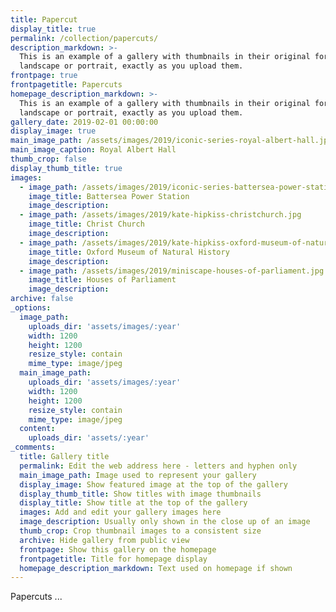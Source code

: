 ```yaml
---
title: Papercut
display_title: true
permalink: /collection/papercuts/
description_markdown: >-
  This is an example of a gallery with thumbnails in their original format -
  landscape or portrait, exactly as you upload them.
frontpage: true
frontpagetitle: Papercuts
homepage_description_markdown: >-
  This is an example of a gallery with thumbnails in their original format -
  landscape or portrait, exactly as you upload them.
gallery_date: 2019-02-01 00:00:00
display_image: true
main_image_path: /assets/images/2019/iconic-series-royal-albert-hall.jpg
main_image_caption: Royal Albert Hall
thumb_crop: false
display_thumb_title: true
images:
  - image_path: /assets/images/2019/iconic-series-battersea-power-station.jpg
    image_title: Battersea Power Station
    image_description:
  - image_path: /assets/images/2019/kate-hipkiss-christchurch.jpg
    image_title: Christ Church
    image_description:
  - image_path: /assets/images/2019/kate-hipkiss-oxford-museum-of-natural-history.jpg
    image_title: Oxford Museum of Natural History
    image_description:
  - image_path: /assets/images/2019/miniscape-houses-of-parliament.jpg
    image_title: Houses of Parliament
    image_description:
archive: false
_options:
  image_path:
    uploads_dir: 'assets/images/:year'
    width: 1200
    height: 1200
    resize_style: contain
    mime_type: image/jpeg
  main_image_path:
    uploads_dir: 'assets/images/:year'
    width: 1200
    height: 1200
    resize_style: contain
    mime_type: image/jpeg
  content:
    uploads_dir: 'assets/:year'
_comments:
  title: Gallery title
  permalink: Edit the web address here - letters and hyphen only
  main_image_path: Image used to represent your gallery
  display_image: Show featured image at the top of the gallery
  display_thumb_title: Show titles with image thumbnails
  display_title: Show title at the top of the gallery
  images: Add and edit your gallery images here
  image_description: Usually only shown in the close up of an image
  thumb_crop: Crop thumbnail images to a consistent size
  archive: Hide gallery from public view
  frontpage: Show this gallery on the homepage
  frontpagetitle: Title for homepage display
  homepage_description_markdown: Text used on homepage if shown
---
```


Papercuts ...